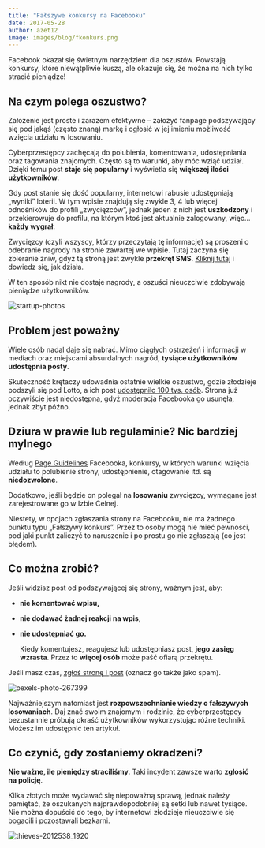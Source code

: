```yaml
---
title: "Fałszywe konkursy na Facebooku"
date: 2017-05-28
author: azet12
image: images/blog/fkonkurs.png
---
```


Facebook okazał się świetnym narzędziem dla oszustów. Powstają konkursy, które niewątpliwie kuszą, ale okazuje się, że można na nich tylko stracić pieniądze!

Na czym polega oszustwo?
------------------------

Założenie jest proste i zarazem efektywne – założyć fanpage podszywający się pod jakąś (często znaną) markę i ogłosić w jej imieniu możliwość wzięcia udziału w losowaniu.

Cyberprzestępcy zachęcają do polubienia, komentowania, udostępniania oraz tagowania znajomych. Często są to warunki, aby móc wziąć udział. Dzięki temu post **staje się popularny** i wyświetla się **większej ilości użytkowników**.

Gdy post stanie się dość popularny, internetowi rabusie udostępniają „wyniki” loterii. W tym wpisie znajdują się zwykle 3, 4 lub więcej odnośników do profili „zwycięzców”, jednak jeden z nich jest **uszkodzony** i przekierowuje do profilu, na którym ktoś jest aktualnie zalogowany, więc… **każdy wygrał**.

Zwycięzcy (czyli wszyscy, którzy przeczytają tę informację) są proszeni o odebranie nagrody na stronie zawartej we wpisie. Tutaj zaczyna się zbieranie żniw, gdyż tą stroną jest zwykle **przekręt SMS**. [Kliknij tutaj](/blog/2017/01/26/przekrety-sms-jak-nie-zostac-oszukanym-w-internecie/) i dowiedz się, jak działa.

W ten sposób nikt nie dostaje nagrody, a oszuści nieuczciwie zdobywają pieniądze użytkowników.

![startup-photos](/images/blog/startup-photos.jpg)

Problem jest poważny
--------------------

Wiele osób nadal daje się nabrać. Mimo ciągłych ostrzeżeń i informacji w mediach oraz miejscami absurdalnych nagród, **tysiące użytkowników udostępnia posty**.

Skuteczność krętaczy udowadnia ostatnie wielkie oszustwo, gdzie złodzieje podszyli się pod Lotto, a ich post [udostępniło 100 tys. osób](http://stop-oszustom.pl/falszywej-stronie-lotto-uwierzylo-ponad-60-tysiecy-osob/). Strona już oczywiście jest niedostępna, gdyż moderacja Facebooka go usunęła, jednak zbyt późno.

Dziura w prawie lub regulaminie? Nic bardziej mylnego
-----------------------------------------------------

Według [Page Guidelines](https://www.facebook.com/page_guidelines.php) Facebooka, konkursy, w których warunki wzięcia udziału to polubienie strony, udostępnienie, otagowanie itd. są **niedozwolone**.

Dodatkowo, jeśli będzie on polegał na **losowaniu** zwycięzcy, wymagane jest zarejestrowane go w Izbie Celnej.

Niestety, w opcjach zgłaszania strony na Facebooku, nie ma żadnego punktu typu „Fałszywy konkurs”. Przez to osoby mogą nie mieć pewności, pod jaki punkt zaliczyć to naruszenie i po prostu go nie zgłaszają (co jest błędem).

Co można zrobić?
----------------

Jeśli widzisz post od podszywającej się strony, ważnym jest, aby:

*   **nie komentować wpisu,**
*   **nie dodawać żadnej reakcji na wpis,**
*   **nie udostępniać go.**

    Kiedy komentujesz, reagujesz lub udostępniasz post, **jego** **zasięg wzrasta**. Przez to **więcej osób** może paść ofiarą przekrętu.

Jeśli masz czas, [zgłoś stronę i post](https://pl-pl.facebook.com/help/181495968648557) (oznacz go także jako spam).

![pexels-photo-267399](/images/blog/pexels-photo-267399_.jpeg)

Najważniejszym natomiast jest **rozpowszechnianie wiedzy o fałszywych losowaniach**. Daj znać swoim znajomym i rodzinie, że cyberprzestępcy bezustannie próbują okraść użytkowników wykorzystując różne techniki. Możesz im udostępnić ten artykuł.

Co czynić, gdy zostaniemy okradzeni?
------------------------------------

**Nie ważne, ile pieniędzy straciliśmy**. Taki incydent zawsze warto **zgłosić na policję**.

Kilka złotych może wydawać się niepoważną sprawą, jednak należy pamiętać, że oszukanych najprawdopodobniej są setki lub nawet tysiące. Nie można dopuścić do tego, by internetowi złodzieje nieuczciwie się bogacili i pozostawali bezkarni.

![thieves-2012538_1920](/images/blog/thieves-2012538_1920.jpg)